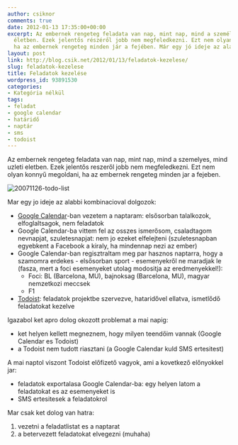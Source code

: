 ```yaml
---
author: csiknor
comments: true
date: 2012-01-13 17:35:00+00:00
excerpt: Az embernek rengeteg feladata van nap, mint nap, mind a személyes, mind üzleti
  életben. Ezek jelentős részéről jobb nem megfeledkezni. Ezt nem olyan könnyű megoldani,
  ha az embernek rengeteg minden jár a fejében. Már egy jó ideje az alábbi kombiná...
layout: post
link: http://blog.csik.net/2012/01/13/feladatok-kezelese/
slug: feladatok-kezelese
title: Feladatok kezelése
wordpress_id: 93891530
categories:
- Kategória nélkül
tags:
- feladat
- google calendar
- határidő
- naptár
- sms
- todoist
---
```


Az embernek rengeteg feladata van nap, mint nap, mind a szemelyes, mind uzleti eletben. Ezek jelentős reszeről jobb nem megfeledkezni. Ezt nem olyan konnyű megoldani, ha az embernek rengeteg minden jar a fejeben.

![20071126-todo-list](http://csiknet.files.wordpress.com/2012/01/20071126-todo-list-scaled500.png)

Mar egy jo ideje az alabbi kombinacioval dolgozok:

  * [Google Calendar](http://calendar.google.com)-ban vezetem a naptaram: elsősorban talalkozok, elfoglaltsagok, nem feladatok
  * Google Calendar-ba vittem fel az osszes ismerősom, csaladtagom nevnapjat, szuletesnapjat: nem jo ezeket elfelejteni (szuletesnapban egyebkent a Facebook a kiraly, ha mindennap nezi az ember)
  * Google Calendar-ban regisztraltam meg par hasznos naptarra, hogy a szamomra erdekes - elsősorban sport - esemenyekről ne maradjak le (fasza, mert a foci esemenyeket utolag modositja az eredmenyekkel!):  
    * Foci: BL (Barcelona, MU), bajnoksag (Barcelona, MU), magyar nemzetkozi meccsek
    * F1
  * [Todoist](http://todoist.com): feladatok projektbe szervezve, hataridővel ellatva, ismetlődő feladatokat kezelve

Igazabol ket apro dolog okozott problemat a mai napig:

  * ket helyen kellett megneznem, hogy milyen teendőim vannak (Google Calendar es Todoist)
  * a Todoist nem tudott riasztani (a Google Calendar kuld SMS ertesitest)

A mai naptol viszont Todoist előfizető vagyok, ami a kovetkező előnyokkel jar:

  * feladatok exportalasa Google Calendar-ba: egy helyen latom a feladatokat es az esemenyeket is
  * SMS ertesitesek a feladatokrol

Mar csak ket dolog van hatra:

  1. vezetni a feladatlistat es a naptarat
  2. a betervezett feladatokat elvegezni (muhaha)
